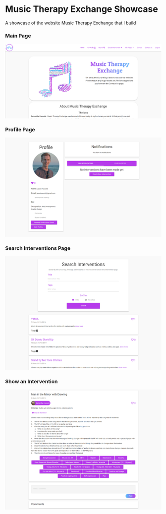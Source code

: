 # Music Therapy Exchange Showcase
A showcase of the website Music Therapy Exchange that I build

### Main Page
![](https://github.com/JasonHassold/Music-Therapy-Exchange-Showcase/blob/master/mtxmain.PNG)

### Profile Page
![](https://github.com/JasonHassold/Music-Therapy-Exchange-Showcase/blob/master/mtxprofile.PNG)

### Search Interventions Page
![](https://github.com/JasonHassold/Music-Therapy-Exchange-Showcase/blob/master/mtxsearch.PNG)

### Show an Intervention
![](https://github.com/JasonHassold/Music-Therapy-Exchange-Showcase/blob/master/mtxintervention.PNG)
